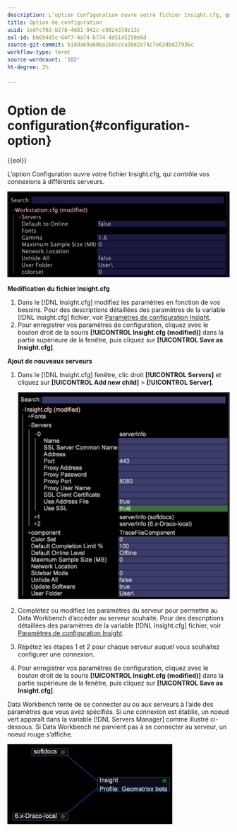 ```yaml
---
description: L’option Configuration ouvre votre fichier Insight.cfg, qui contrôle vos connexions à différents serveurs.
title: Option de configuration
uuid: 1edfcf03-b278-4d81-942c-c9024378e13c
exl-id: bb694d3c-64f7-4a74-b774-4d5145250e6d
source-git-commit: b1dda69a606a16dccca30d2a74c7e63dbd27936c
workflow-type: tm+mt
source-wordcount: '182'
ht-degree: 2%

---
```


# Option de configuration{#configuration-option}

{{eol}}

L’option Configuration ouvre votre fichier Insight.cfg, qui contrôle vos connexions à différents serveurs.

![](assets/cfg_Workstation.png)

**Modification du fichier Insight.cfg**

1. Dans le [!DNL Insight.cfg] modifiez les paramètres en fonction de vos besoins. Pour des descriptions détaillées des paramètres de la variable [!DNL Insight.cfg] fichier, voir [Paramètres de configuration Insight](../../../home/c-get-started/c-insght-config-param.md#concept-14da97d0756348e885c08ca9e866074b).
1. Pour enregistrer vos paramètres de configuration, cliquez avec le bouton droit de la souris **[!UICONTROL Insight.cfg (modified)]** dans la partie supérieure de la fenêtre, puis cliquez sur **[!UICONTROL Save as Insight.cfg]**.

**Ajout de nouveaux serveurs**

1. Dans le [!DNL Insight.cfg] fenêtre, clic droit **[!UICONTROL Servers]** et cliquez sur **[!UICONTROL Add new child]** > **[!UICONTROL Server]**.

   ![](assets/cfg_Workstation_AddServer.png)

1. Complétez ou modifiez les paramètres du serveur pour permettre au Data Workbench d’accéder au serveur souhaité. Pour des descriptions détaillées des paramètres de la variable [!DNL Insight.cfg] fichier, voir [Paramètres de configuration Insight](../../../home/c-get-started/c-insght-config-param.md#concept-14da97d0756348e885c08ca9e866074b).
1. Répétez les étapes 1 et 2 pour chaque serveur auquel vous souhaitez configurer une connexion.
1. Pour enregistrer vos paramètres de configuration, cliquez avec le bouton droit de la souris **[!UICONTROL Insight.cfg (modified)]** dans la partie supérieure de la fenêtre, puis cliquez sur **[!UICONTROL Save as Insight.cfg]**.

Data Workbench tente de se connecter au ou aux serveurs à l’aide des paramètres que vous avez spécifiés. Si une connexion est établie, un noeud vert apparaît dans la variable [!DNL Servers Manager] comme illustré ci-dessous. Si Data Workbench ne parvient pas à se connecter au serveur, un noeud rouge s’affiche.

![](assets/vis_SysStat_RedGreenDots.png)
